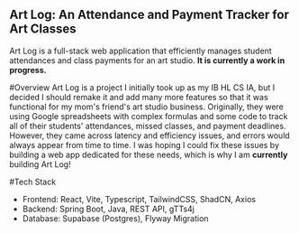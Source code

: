 Art Log: An Attendance and Payment Tracker for Art Classes
---
Art Log is a full-stack web application that efficiently manages student attendances and class payments for an art studio. **It is currently a work in progress.**

#Overview
Art Log is a project I initially took up as my IB HL CS IA, but I decided I should remake it and add many more features so that it was functional for my mom's friend's art studio business. Originally, they were using Google spreadsheets with complex formulas and some code to track all of their students' attendances, missed classes, and payment deadlines. However, they came across latency and efficiency issues, and errors would always appear from time to time. I was hoping I could fix these issues by building a web app dedicated for these needs, which is why I am **currently** building Art Log!

#Tech Stack
- Frontend: React, Vite, Typescript, TailwindCSS, ShadCN, Axios
- Backend: Spring Boot, Java, REST API, gTTs4j
- Database: Supabase (Postgres), Flyway Migration
